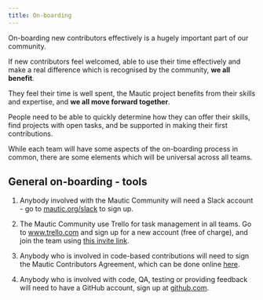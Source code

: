 ```yaml
---
title: On-boarding
---
```


On-boarding new contributors effectively is a hugely important part of our community.  

If new contributors feel welcomed, able to use their time effectively and make a real difference which is recognised by the community, **we all benefit**. 

They feel their time is well spent, the Mautic project benefits from their skills and expertise, and **we all move forward together**.

People need to be able to quickly determine how they can offer their skills, find projects with open tasks, and be supported in making their first contributions.

While each team will have some aspects of the on-boarding process in common, there are some elements which will be universal across all teams.

## General on-boarding - tools

1. Anybody involved with the Mautic Community will need a Slack account - go to [mautic.org/slack](mautic.org/slack) to sign up.

2. The Mautic Community use Trello for task management in all teams. Go to www.trello.com and sign up for a new account (free of charge), and join the team using [this invite link](https://trello.com/invite/mauticcommunity/7141ad265fef10a78b6573cadf1d42b8). 

2. Anybody who is involved in code-based contributions will need to sign the Mautic Contributors Agreement, which can be done online [here](https://www.mautic.org/contributor-agreement/).

3. Anybody who is involved with code, QA, testing or providing feedback will need to have a GitHub account, sign up at [github.com](https://github.com/join).


